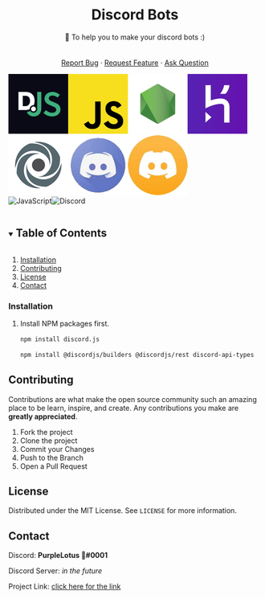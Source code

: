   <h1 align="center">Discord Bots</h1>

  <p align="center">
    🤖 To help you to make your discord bots :)
    <br />
    <br />
    <br />
    <a href="https://github.com/nightlxight/discord-bots/issues/new/choose">Report Bug</a>
    ·
    <a href="https://github.com/nightlxight/discord-bots/issues/new/choose">Request Feature</a>
    ·
    <a href="https://github.com/nightlxight/discord-bots/issues/new/choose">Ask Question</a>
  </p>
</p>

![djs](docs/discord_js.png)![js](docs/javascript.png)![nodejs](docs/node_js.jpg)![heroku](docs/heroku.jpg)![replit](docs/replit.png)![dc](docs/discord_logo.jpg)![discord canary](docs/discord_canary.jpg)
<br>
![JavaScript](https://img.shields.io/badge/javascript-%23323330.svg?style=for-the-badge&logo=javascript&logoColor=%23F7DF1E)![Discord](https://img.shields.io/badge/discord.js-%237289DA.svg?style=for-the-badge&logo=discord&logoColor=white)

<!-- TABLE OF CONTENTS -->
<details open="open">
  <summary><h2 style="display: inline-block">Table of Contents</h2></summary>
  <ol>
    <li><a href="#installation">Installation</a></li>
    <li><a href="#contributing">Contributing</a></li>
    <li><a href="#license">License</a></li>
    <li><a href="#contact">Contact</a></li>
  </ol>
</details>







### Installation

1. Install NPM packages first.
   ```sh
   npm install discord.js
   ```
   ```sh
   npm install @discordjs/builders @discordjs/rest discord-api-types
   ```







<!-- CONTRIBUTING -->
## Contributing

Contributions are what make the open source community such an amazing place to be learn, inspire, and create. Any contributions you make are **greatly appreciated**.

1. Fork the project
2. Clone the project
3. Commit your Changes
4. Push to the Branch
5. Open a Pull Request

<!-- LICENSE -->
## License

Distributed under the MIT License. See `LICENSE` for more information.



<!-- CONTACT -->
## Contact

Discord: **PurpleLotus 🦋#0001**

Discord Server: *in the future*

Project Link: [click here for the link](https://github.com/nightlxight/discord-bots)







<!-- MARKDOWN LINKS & IMAGES -->
<!-- https://www.markdownguide.org/basic-syntax/#reference-style-links -->
[contributors-shield]: https://img.shields.io/github/contributors/github_username/repo.svg?style=for-the-badge
[contributors-url]: https://github.com/github_username/repo_name/graphs/contributors
[forks-shield]: https://img.shields.io/github/forks/github_username/repo.svg?style=for-the-badge
[forks-url]: https://github.com/github_username/repo_name/network/members
[stars-shield]: https://img.shields.io/github/stars/github_username/repo.svg?style=for-the-badge
[stars-url]: https://github.com/github_username/repo_name/stargazers
[issues-shield]: https://img.shields.io/github/issues/github_username/repo.svg?style=for-the-badge
[issues-url]: https://github.com/github_username/repo_name/issues
[license-shield]: https://img.shields.io/github/license/github_username/repo.svg?style=for-the-badge
[license-url]: https://github.com/github_username/repo_name/blob/master/LICENSE.txt
[linkedin-shield]: https://img.shields.io/badge/-LinkedIn-black.svg?style=for-the-badge&logo=linkedin&colorB=555
[linkedin-url]: https://linkedin.com/in/github_username
